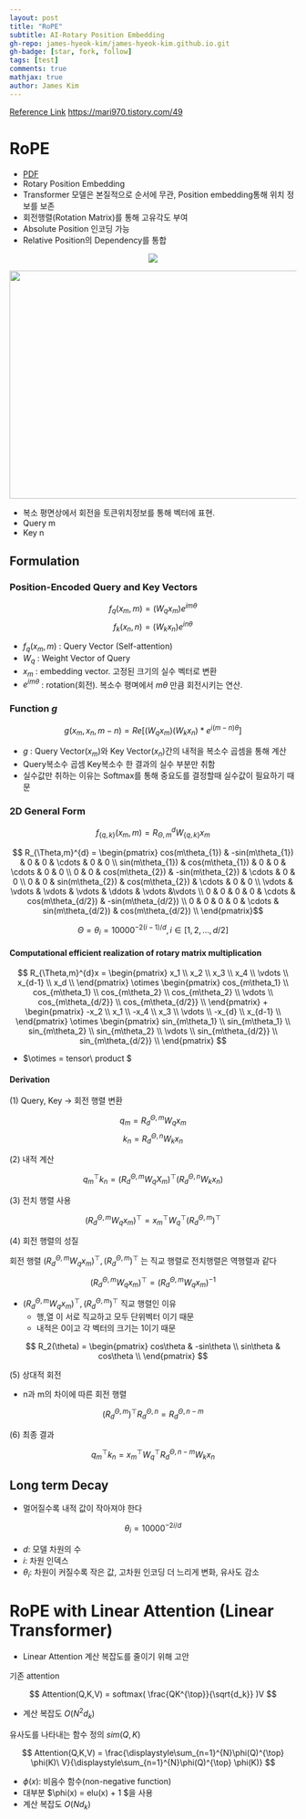 ```yaml
---
layout: post
title: "RoPE"
subtitle: AI-Rotary Position Embedding
gh-repo: james-hyeok-kim/james-hyeok-kim.github.io.git
gh-badge: [star, fork, follow]
tags: [test]
comments: true
mathjax: true
author: James Kim
---
```



[Reference Link](https://g3lu.tistory.com/38)
https://mari970.tistory.com/49
# RoPE
* [PDF](https://arxiv.org/pdf/2104.09864)
* Rotary Position Embedding
* Transformer 모델은 본질적으로 순서에 무관, Position embedding통해 위치 정보를 보존
* 회전행렬(Rotation Matrix)를 통해 고유각도 부여
* Absolute Position 인코딩 가능
* Relative Position의 Dependency를 통합

<P align="center"> <img src="https://github.com/user-attachments/assets/b1034452-4d19-4bac-ad8f-7c422b49c577" > </P>


<P align="center"> <img src="https://github.com/user-attachments/assets/fbdfb55d-2856-4a70-869c-66db0f3177f3" width="600" height ="400" > </P>

* 복소 평면상에서 회전을 토큰위치정보를 통해 벡터에 표현. 
* Query m
* Key n

## Formulation
### Position-Encoded Query and Key Vectors
$$ f_q(x_m,m) = (W_qx_m)e^{im\theta} $$
$$ f_k(x_n,n) = (W_kx_n)e^{in\theta} $$

* $f_q(x_m,m)$ : Query Vector (Self-attention)
* $W_q$ : Weight Vector of Query
* $x_m$ : embedding vector. 고정된 크기의 실수 벡터로 변환
* $e^{im\theta}$ : rotation(회전). 복소수 평며에서 $m\theta$ 만큼 회전시키는 연산.

### Function $g$

$$ g(x_m,x_n,m-n)=Re[(W_qx_m)(W_kx_n)*e^{i(m-n)\theta}]$$
* $g$ : Query Vector($x_m$)와 Key Vector($x_n$)간의 내적을 복소수 곱셈을 통해 계산
* Query복소수 곱셈 Key복소수 한 결과의 실수 부분만 취함
* 실수값만 취하는 이유는 Softmax를 통해 중요도를 결정할때 실수값이 필요하기 때문

### 2D General Form
$$ f_{\{q,k\}}(x_m,m) = R_{\Theta,m}^{d}W_{\{q,k\}}x_m $$

$$ R_{\Theta,m}^{d} =  
\begin{pmatrix}
  cos(m\theta_{1}) & -sin(m\theta_{1}) & 0 & 0 & \cdots & 0 & 0 \\
  sin(m\theta_{1}) & cos(m\theta_{1}) &  0 & 0 & \cdots & 0 & 0 \\
  0 & 0 & cos(m\theta_{2}) & -sin(m\theta_{2}) & \cdots & 0 & 0 \\
  0 & 0 & sin(m\theta_{2}) & cos(m\theta_{2}) &  \cdots & 0 & 0 \\
  \vdots  & \vdots  & \vdots  & \vdots  & \ddots & \vdots  &\vdots \\
  0 & 0 & 0 & 0 & \cdots & cos(m\theta_{d/2}) & -sin(m\theta_{d/2}) \\
  0 & 0 & 0 & 0 & \cdots & sin(m\theta_{d/2}) & cos(m\theta_{d/2}) \\
 \end{pmatrix}$$

$$ \Theta = \theta_i = 10000^{-2(i-1)/d}, i\in[1,2,\ldots, d/2] $$


#### Computational efficient realization of rotary matrix multiplication

$$ R_{\Theta,m}^{d}x = 
\begin{pmatrix} 
  x_1 \\
  x_2 \\ 
  x_3 \\ 
  x_4 \\ 
  \vdots \\ 
  x_{d-1} \\ 
  x_d \\
\end{pmatrix}
\otimes
\begin{pmatrix}
  cos_{m\theta_1} \\
  cos_{m\theta_1} \\
  cos_{m\theta_2} \\
  cos_{m\theta_2} \\
  \vdots \\
  cos_{m\theta_{d/2}} \\
  cos_{m\theta_{d/2}} \\
\end{pmatrix}
+
\begin{pmatrix} 
  -x_2 \\
  x_1 \\ 
  -x_4 \\ 
  x_3 \\ 
  \vdots \\ 
  -x_{d} \\ 
  x_{d-1} \\
\end{pmatrix}
\otimes
\begin{pmatrix}
  sin_{m\theta_1} \\
  sin_{m\theta_1} \\
  sin_{m\theta_2} \\
  sin_{m\theta_2} \\
  \vdots \\
  sin_{m\theta_{d/2}} \\
  sin_{m\theta_{d/2}} \\
\end{pmatrix}
$$

* $\otimes = tensor\ product $

#### Derivation
(1) Query, Key $\rightarrow$ 회전 행렬 변환

$$ q_m = R_d^{\Theta,m}W_qx_m $$
$$ k_n = R_d^{\Theta,n}W_kx_n $$

(2) 내적 계산

$$ q_m^{\top}k_n = (R_d^{\Theta,m}W_qX_m)^\top (R_d^{\Theta,n}W_kx_n) $$

(3) 전치 행렬 사용

$$ (R_d^{\Theta,m}W_qx_m)^{\top} = x_{m}^{\top}W_{q}^{\top}(R_{d}^{\Theta,m})^{\top} $$

(4) 회전 행렬의 성질

회전 행렬 $(R_{d}^{\Theta,m}W_qx_m)^{\top}, (R_{d}^{\Theta,m})^{\top}$ 는 직교 행렬로 전치행렬은 역행렬과 같다

$$ (R_d^{\Theta,m}W_qx_m)^{\top} = (R_d^{\Theta,m}W_qx_m)^{-1} $$

* $(R_{d}^{\Theta,m}W_qx_m)^{\top}, (R_{d}^{\Theta,m})^{\top}$ 직교 행렬인 이유
   - 행,열 이 서로 직교하고 모두 단위벡터 이기 때문
   - 내적은 0이고 각 벡터의 크기는 1이기 때문

$$ R_2(\theta) = 
\begin{pmatrix}
  cos\theta & -sin\theta \\
  sin\theta & cos\theta \\
\end{pmatrix}
$$
 
(5) 상대적 회전

* n과 m의 차이에 따른 회전 행렬

$$ (R_d^{\Theta,m})^{\top}R_d^{\Theta,n} = R_d^{\Theta, n-m} $$

(6) 최종 결과

$$ q_m^{\top}k_n = x_m^{\top}W_q^{\top}R_d^{\Theta,n-m}W_kx_n $$

## Long term Decay
* 멀어질수록 내적 값이 작아져야 한다

$$ \theta_i = 10000^{-2i/d} $$
* $d$: 모델 차원의 수
* $i$: 차원 인덱스
* $\theta_i$: 차원이 커질수록 작은 값, 고차원 인코딩 더 느리게 변화, 유사도 감소


# RoPE with Linear Attention (Linear Transformer)
* Linear Attention 계산 복잡도를 줄이기 위해 고안

기존 attention

$$ Attention(Q,K,V) = softmax( \frac{QK^{\top}}{\sqrt{d_k}} )V $$

* 계산 복잡도 $O(N^2d_k)$

유사도를 나타내는 함수 정의 $sim(Q,K)$

$$ Attention(Q,K,V) = \frac{\displaystyle\sum_{n=1}^{N}\phi(Q)^{\top} \phi(K)\ V}{\displaystyle\sum_{n=1}^{N}\phi(Q)^{\top} \phi(K)} $$

* $\phi(x)$: 비음수 함수(non-negative function)
* 대부분 $\phi(x) = elu(x) + 1 $을 사용
* 계산 복잡도 $O(Nd_k)$


